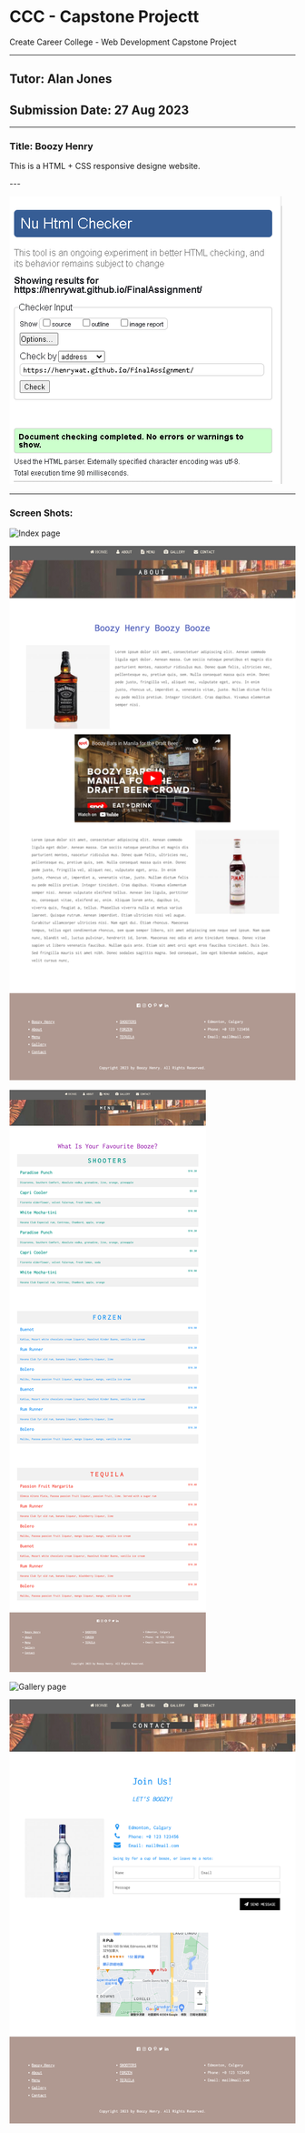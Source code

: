 # CCC - Capstone Projectt
Create Career College - Web Development Capstone Project

---

## Tutor: Alan Jones<br>
## Submission Date: 27 Aug 2023
---

### Title: Boozy Henry
<p>This is a HTML + CSS responsive designe website.</p>
---

![W3 Nu HTML Checker](Html_Checker.png)

---

### Screen Shots:

![Index page](/pages/index.png)

![About page](/pages/about.png)

![Menu page](/pages/menu.png)

![Gallery page](/pages/gallery.png)

![Contact page](/pages/contact.png)
